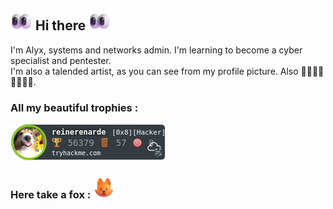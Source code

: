 ## <img src="https://raw.githubusercontent.com/Alyx-LeGuen/Alyx-LeGuen/main/Emojis/Eyes.png" width="35px"> Hi there <img src="https://raw.githubusercontent.com/Alyx-LeGuen/Alyx-LeGuen/main/Emojis/Eyes.png" width="35px"> 

I'm Alyx, systems and networks admin. I'm learning to become a cyber specialist and pentester.<br>
I'm also a talended artist, as you can see from my profile picture. Also 🏳️‍⚧️🏳️‍⚧️🏳️‍⚧️🏳️‍⚧️.

### All my beautiful trophies :
<a href="https://tryhackme.com/p/reinerenarde"><img src="https://raw.githubusercontent.com/Alyx-LeGuen/Alyx-LeGuen/main/Emojis/tryhackme.png"></a>

### Here take a fox : <img src="https://raw.githubusercontent.com/Alyx-LeGuen/Alyx-LeGuen/main/Emojis/Fox.png" width="35px">
